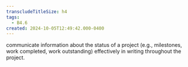 ```yaml
---
transcludeTitleSize: h4
tags:
  - B4.6
created: 2024-10-05T12:49:42.000-0400
---
```

communicate information about the status of a project (e.g., milestones, work completed, work outstanding) effectively in writing throughout the project.